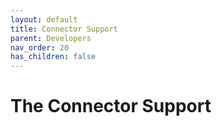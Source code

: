 ```yaml
---
layout: default
title: Connector Support
parent: Developers
nav_order: 20
has_children: false
---
```

# The Connector Support